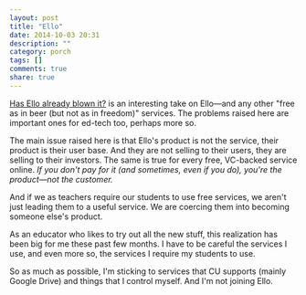 ```yaml
---
layout: post
title: "Ello"
date: 2014-10-03 20:31
description: ""
category: porch
tags: []
comments: true
share: true
---
```


[Has Ello already blown it?](https://medium.com/@stevejennings1/has-ello-already-blown-it-3763a3d3b1fe) is an interesting take on Ello—and any other "free as in beer (but not as in freedom)" services. The problems raised here are important ones for ed-tech too, perhaps more so.

The main issue raised here is that Ello's product is not the service, their product is their user base. And they are not selling to their users, they are selling to their investors. The same is true for every free, VC-backed service online. *If you don't pay for it (and sometimes, even if you do), you're the product—not the customer.*

And if we as teachers require our students to use free services, we aren't just leading them to a useful service. We are coercing them into becoming someone else's product.

As an educator who likes to try out all the new stuff, this realization has been big for me these past few months. I have to be careful the services I use, and even more so, the services I require my students to use.

So as much as possible, I'm sticking to services that CU supports (mainly Google Drive) and things that I control myself. And I'm not joining Ello.